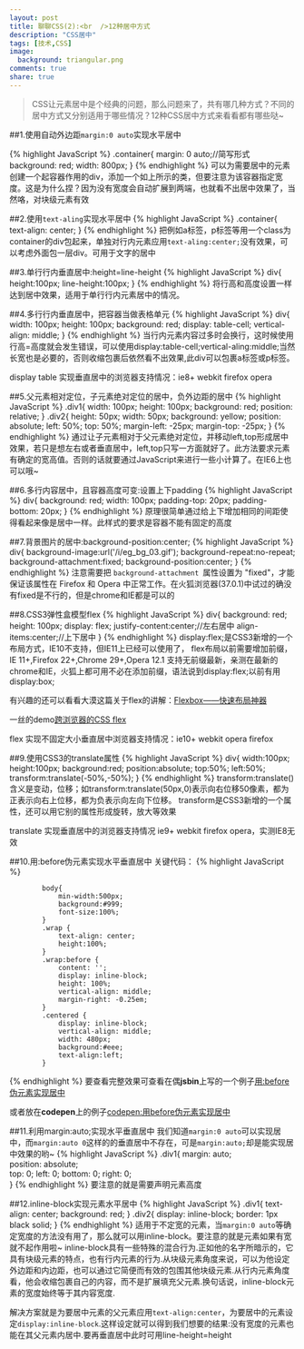 ```yaml
---
layout: post
title: 聊聊CSS(2):<br  />12种居中方式
description: "CSS居中"
tags: [技术,CSS]
image:
  background: triangular.png
comments: true
share: true
---
```


>CSS让元素居中是个经典的问题，那么问题来了，共有哪几种方式？不同的居中方式又分别适用于哪些情况？12种CSS居中方式来看看都有哪些哒~

##1.使用自动外边距`margin:0 auto`实现水平居中

{% highlight JavaScript %}
.container{
				margin: 0 auto;//简写形式
				background: red;
				width: 800px;
			}
{% endhighlight %}
可以为需要居中的元素创建一个起容器作用的div，添加一个如上所示的类，但要注意为该容器指定宽度。这是为什么捏？因为没有宽度会自动扩展到两端，也就看不出居中效果了，当然咯，对块级元素有效
<!--more-->

##2.使用`text-aling`实现水平居中
{% highlight JavaScript %}
.container{
				text-align: center;
			}
{% endhighlight %}
把例如a标签，p标签等用一个class为container的div包起来，单独对行内元素应用`text-aling:center;`没有效果，可以考虑外面包一层div。可用于文字的居中

##3.单行行内垂直居中:height=line-height
{% highlight JavaScript %}
div{
	height:100px;
	line-height:100px;
}
{% endhighlight %}
将行高和高度设置一样达到居中效果，适用于单行行内元素居中的情况。

##4.多行行内垂直居中，把容器当做表格单元
{% highlight JavaScript %}
div{
				width: 100px;
				height: 100px;
				background: red;
				display: table-cell;
				vertical-align: middle;
			}
{% endhighlight %}
当行内元素内容过多时会换行，这时候使用行高=高度就会发生错误，可以使用display:table-cell;vertical-aling:middle;当然长宽也是必要的，否则收缩包裹后依然看不出效果,此div可以包裹a标签或p标签。

display table 实现垂直居中的浏览器支持情况：ie8+ webkit firefox opera

##5.父元素相对定位，子元素绝对定位的居中，负外边距的居中
{% highlight JavaScript %}
.div1{
				width: 100px;
				height: 100px;
				background: red;
				position: relative;
			}
.div2{
				height: 50px;
				width: 50px;
				background: yellow;
				position: absolute;
				left: 50%;
				top: 50%;
				margin-left: -25px;
				margin-top: -25px;
			}
{% endhighlight %}
通过让子元素相对于父元素绝对定位，并移动left,top形成居中效果，若只是想左右或者垂直居中，left,top只写一方面就好了。此方法要求元素有确定的宽高值。否则的话就要通过JavaScript来进行一些小计算了。在IE6上也可以哦~

##6.多行内容居中，且容器高度可变:设置上下padding
{% highlight JavaScript %}
div{
				background: red;
				width: 100px;
				padding-top: 20px;
				padding-bottom: 20px;
			}
{% endhighlight %}
原理很简单通过给上下增加相同的间距使得看起来像是居中一样。此样式的要求是容器不能有固定的高度

##7.背景图片的居中:background-position:center;
{% highlight JavaScript %}
div{ 
  background-image:url('/i/eg_bg_03.gif');
  background-repeat:no-repeat;
  background-attachment:fixed;
  background-position:center;
}
{% endhighlight %}
注意需要把 `background-attachment `属性设置为 "fixed"，才能保证该属性在 Firefox 和 Opera 中正常工作。在火狐浏览器(37.0.1)中试过的确没有fixed是不行的，但是chrome和IE都是可以的

##8.CSS3弹性盒模型flex
{% highlight JavaScript %}
div{ 
  	background: red;
	height: 100px;
	display: flex;
	justify-content:center;//左右居中
	align-items:center;//上下居中
}
{% endhighlight %}
display:flex;是CSS3新增的一个布局方式，IE10不支持，但IE11上已经可以使用了，
flex布局以前需要增加前缀，IE 11+,Firefox 22+,Chrome 29+,Opera 12.1 支持无前缀最新，亲测在最新的chrome和IE，火狐上都可用不必在添加前缀，语法说到display:flex;以前有用display:box;

有兴趣的还可以看看大漠这篇关于flex的讲解：[Flexbox——快速布局神器](http://www.w3cplus.com/css3/flexbox-basics.html)

一丝的demo[跨浏览器的CSS flex](http://jsbin.com/IPOyuPI/1)

flex 实现不固定大小垂直居中浏览器支持情况：ie10+ webkit opera firefox

##9.使用CSS3的translate属性
{% highlight JavaScript %}
div{
				width:100px;
				height:100px;
				background:red;
			    position:absolute;
				top:50%;
				left:50%;
				transform:translate(-50%,-50%);
			}
{% endhighlight %}
transform:translate()含义是变动，位移；如transform:translate(50px,0)表示向右位移50像素，都为正表示向右上位移，都为负表示向左向下位移。
transform是CSS3新增的一个属性，还可以用它别的属性形成旋转，放大等效果

translate 实现垂直居中的浏览器支持情况 ie9+ webkit firefox opera，实测IE8无效

##10.用:before伪元素实现水平垂直居中
关键代码：
{% highlight JavaScript %}
<!DOCTYPE html>
			body{
			    min-width:500px;
			    background:#999;
			    font-size:100%;
			}
			.wrap {
			    text-align: center;
			    height:100%;
			}
			.wrap:before {
			    content: '';
			    display: inline-block;
			    height: 100%;
			    vertical-align: middle;
			    margin-right: -0.25em;
			}
			.centered {
			    display: inline-block;
			    vertical-align: middle;
			    width: 480px;
			    background:#eee;
			    text-align:left;
			}
{% endhighlight %}
要查看完整效果可查看在偶**jsbin**上写的一个例子[用:before伪元素实现居中](http://jsbin.com/sozaxalole/1/edit?html,css,output)

或者放在**codepen**上的例子[codepen:用before伪元素实现居中](http://codepen.io/anon/pen/vEwgvW)

##11.利用margin:auto;实现水平垂直居中
我们知道`margin:0 auto`可以实现居中，而`margin:auto 0`这样的的垂直居中不存在，可是`margin:auto;`却是能实现居中效果的哟~
{% highlight JavaScript %}
.div1{
			  margin: auto;  
			  position: absolute;  
			  top: 0; left: 0; bottom: 0; right: 0;  
			}
{% endhighlight %}
要注意的就是需要声明元素高度

##12.inline-block实现元素水平居中
{% highlight JavaScript %}
		.div1{
            text-align: center;
            background: red;
        }
        .div2{
            display: inline-block;
            border: 1px black solid;
        }
{% endhighlight %}
适用于不定宽的元素，当`margin:0 auto`等确定宽度的方法没有用了，那么就可以用inline-block。要注意的就是元素如果有宽就不起作用啦~
inline-block具有一些特殊的混合行为.正如他的名字所暗示的，它具有块级元素的特点，也有行内元素的行为.从块级元素角度来说，可以为他设定外边距和内边距，也可以通过它简便而有效的包围其他块级元素.从行内元素角度看，他会收缩包裹自己的内容，而不是扩展填充父元素.换句话说，inline-block元素的宽度始终等于其内容宽度.

解决方案就是为要居中元素的父元素应用`text-align:center`，为要居中的元素设定`display:inline-block`.这样设定就可以得到我们想要的结果:没有宽度的元素也能在其父元素内居中.要再垂直居中此时可用line-height=height